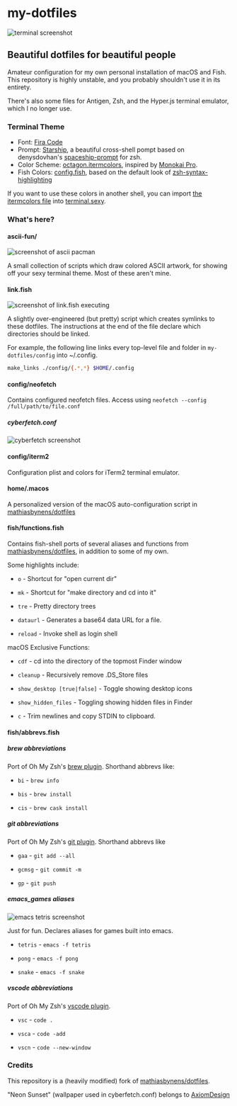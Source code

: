 # my-dotfiles

![terminal screenshot](https://i.imgur.com/b43g3X1.png)

## Beautiful dotfiles for beautiful people

Amateur configuration for my own personal installation of macOS and Fish. This repository is highly unstable, and you probably shouldn't use it in its entirety.

There's also some files for Antigen, Zsh, and the Hyper.js terminal emulator, which I no longer use.

### Terminal Theme

- Font: [Fira Code](https://github.com/tonsky/FiraCode)
- Prompt: [Starship](https://github.com/starship/starship), a beautiful cross-shell pompt based on denysdovhan's [spaceship-prompt](https://github.com/denysdovhan/spaceship-prompt) for zsh.
- Color Scheme: [octagon.itermcolors](config/iterm2/octagon.itermcolors), inspired by [Monokai Pro](https://monokai.pro/).
- Fish Colors: [config.fish](fish/config.fish), based on the default look of [zsh-syntax-highlighting](https://github.com/zsh-users/zsh-syntax-highlighting)

If you want to use these colors in another shell, you can import [the itermcolors file](config/iterm2/octagon.itermcolors) into [terminal.sexy](https://terminal.sexy).

### What's here?

#### ascii-fun/

![screenshot of ascii pacman](https://i.imgur.com/JjJyvJm.png)

A small collection of scripts which draw colored ASCII artwork, for showing off your sexy terminal theme. Most of these aren't mine.

#### link.fish

![screenshot of link.fish executing](https://i.imgur.com/Lt8uzjf.png)

A slightly over-engineered (but pretty) script which creates symlinks to these dotfiles. The instructions at the end of the file declare which directories should be linked.

For example, the following line links every top-level file and folder in `my-dotfiles/config` into ~/.config.

```sh
make_links ./config/{.*,*} $HOME/.config
```

#### config/neofetch

Contains configured neofetch files. Access using `neofetch --config /full/path/to/file.conf`

##### cyberfetch.conf
![cyberfetch screenshot](https://i.imgur.com/0WAQ5os.png)

#### config/iterm2

Configuration plist and colors for iTerm2 terminal emulator.

#### home/.macos

A personalized version of the macOS auto-configuration script in [mathiasbynens/dotfiles](https://github.com/mathiasbynens/dotfiles)

#### fish/functions.fish

Contains fish-shell ports of several aliases and functions from [mathiasbynens/dotfiles](https://github.com/mathiasbynens/dotfiles), in addition to some of my own.

Some highlights include:

* `o` - Shortcut for "open current dir"

* `mk` - Shortcut for "make directory and cd into it"

* `tre` - Pretty directory trees

* `dataurl` - Generates a base64 data URL for a file.

* `reload` - Invoke shell as login shell

macOS Exclusive Functions:

* `cdf` - cd into the directory of the topmost Finder window

* `cleanup` - Recursively remove .DS_Store files

* `show_desktop [true|false]` - Toggle showing desktop icons

* `show_hidden_files` - Toggling showing hidden files in Finder

* `c` - Trim newlines and copy STDIN to clipboard.

#### fish/abbrevs.fish

##### brew abbreviations

Port of Oh My Zsh's [brew plugin](https://github.com/ohmyzsh/ohmyzsh/tree/master/plugins/brew). Shorthand abbrevs like:

* `bi` - `brew info`
  
* `bis` - `brew install`
  
* `cis` - `brew cask install`

##### git abbreviations

Port of Oh My Zsh's [git plugin](https://github.com/ohmyzsh/ohmyzsh/tree/master/plugins/brew). Shorthand abbrevs like 

* `gaa` - `git add --all`
  
* `gcmsg` - `git commit -m`
  
* `gp` - `git push`

##### emacs_games aliases

![emacs tetris screenshot](https://i.imgur.com/wnb3aHB.png)

Just for fun. Declares aliases for games built into emacs.

* `tetris` - `emacs -f tetris`

* `pong` - `emacs -f pong`

* `snake` - `emacs -f snake`

##### vscode abbreviations

Port of Oh My Zsh's [vscode plugin](https://github.com/ohmyzsh/ohmyzsh/tree/master/plugins/vscode).

* `vsc` - `code .`

* `vsca` - `code -add`

* `vscn` - `code --new-window`

### Credits

This repository is a (heavily modified) fork of [mathiasbynens/dotfiles](https://github.com/mathiasbynens/dotfiles).

"Neon Sunset" (wallpaper used in cyberfetch.conf) belongs to [AxiomDesign](https://www.deviantart.com/axiomdesign)
